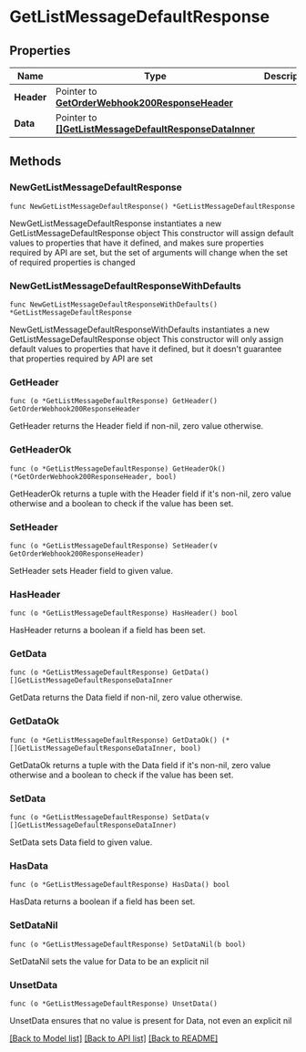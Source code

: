 # GetListMessageDefaultResponse

## Properties

Name | Type | Description | Notes
------------ | ------------- | ------------- | -------------
**Header** | Pointer to [**GetOrderWebhook200ResponseHeader**](GetOrderWebhook200ResponseHeader.md) |  | [optional] 
**Data** | Pointer to [**[]GetListMessageDefaultResponseDataInner**](GetListMessageDefaultResponseDataInner.md) |  | [optional] 

## Methods

### NewGetListMessageDefaultResponse

`func NewGetListMessageDefaultResponse() *GetListMessageDefaultResponse`

NewGetListMessageDefaultResponse instantiates a new GetListMessageDefaultResponse object
This constructor will assign default values to properties that have it defined,
and makes sure properties required by API are set, but the set of arguments
will change when the set of required properties is changed

### NewGetListMessageDefaultResponseWithDefaults

`func NewGetListMessageDefaultResponseWithDefaults() *GetListMessageDefaultResponse`

NewGetListMessageDefaultResponseWithDefaults instantiates a new GetListMessageDefaultResponse object
This constructor will only assign default values to properties that have it defined,
but it doesn't guarantee that properties required by API are set

### GetHeader

`func (o *GetListMessageDefaultResponse) GetHeader() GetOrderWebhook200ResponseHeader`

GetHeader returns the Header field if non-nil, zero value otherwise.

### GetHeaderOk

`func (o *GetListMessageDefaultResponse) GetHeaderOk() (*GetOrderWebhook200ResponseHeader, bool)`

GetHeaderOk returns a tuple with the Header field if it's non-nil, zero value otherwise
and a boolean to check if the value has been set.

### SetHeader

`func (o *GetListMessageDefaultResponse) SetHeader(v GetOrderWebhook200ResponseHeader)`

SetHeader sets Header field to given value.

### HasHeader

`func (o *GetListMessageDefaultResponse) HasHeader() bool`

HasHeader returns a boolean if a field has been set.

### GetData

`func (o *GetListMessageDefaultResponse) GetData() []GetListMessageDefaultResponseDataInner`

GetData returns the Data field if non-nil, zero value otherwise.

### GetDataOk

`func (o *GetListMessageDefaultResponse) GetDataOk() (*[]GetListMessageDefaultResponseDataInner, bool)`

GetDataOk returns a tuple with the Data field if it's non-nil, zero value otherwise
and a boolean to check if the value has been set.

### SetData

`func (o *GetListMessageDefaultResponse) SetData(v []GetListMessageDefaultResponseDataInner)`

SetData sets Data field to given value.

### HasData

`func (o *GetListMessageDefaultResponse) HasData() bool`

HasData returns a boolean if a field has been set.

### SetDataNil

`func (o *GetListMessageDefaultResponse) SetDataNil(b bool)`

 SetDataNil sets the value for Data to be an explicit nil

### UnsetData
`func (o *GetListMessageDefaultResponse) UnsetData()`

UnsetData ensures that no value is present for Data, not even an explicit nil

[[Back to Model list]](../README.md#documentation-for-models) [[Back to API list]](../README.md#documentation-for-api-endpoints) [[Back to README]](../README.md)


